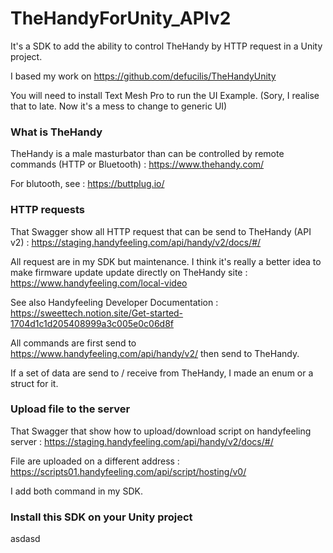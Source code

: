 # TheHandyForUnity_APIv2

It's a SDK to add the ability to control TheHandy by HTTP request in a Unity project.

I based my work on https://github.com/defucilis/TheHandyUnity

You will need to install Text Mesh Pro to run the UI Example. (Sory, I realise that to late. Now it's a mess to change to generic UI)

### What is TheHandy
TheHandy is a male masturbator than can be controlled by remote commands (HTTP or Bluetooth) : https://www.thehandy.com/

For blutooth, see : https://buttplug.io/

### HTTP requests
That Swagger show all HTTP request that can be send to TheHandy (API v2) : https://staging.handyfeeling.com/api/handy/v2/docs/#/

All request are in my SDK but maintenance. I think it's really a better idea to make firmware update update directly on TheHandy site :
https://www.handyfeeling.com/local-video

See also Handyfeeling Developer Documentation : https://sweettech.notion.site/Get-started-1704d1c1d205408999a3c005e0c06d8f

All commands are first send to https://www.handyfeeling.com/api/handy/v2/ then send to TheHandy.

If a set of data are send to / receive from TheHandy, I made an enum or a struct for it.

### Upload file to the server
That Swagger that show how to upload/download script on handyfeeling server : https://staging.handyfeeling.com/api/handy/v2/docs/#/

File are uploaded on a different address : https://scripts01.handyfeeling.com/api/script/hosting/v0/

I add both command in my SDK.

### Install this SDK on your Unity project
asdasd
